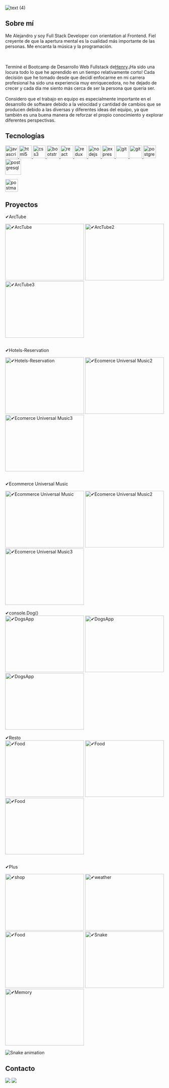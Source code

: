 ![text (4)](https://user-images.githubusercontent.com/101005998/187993785-5f271559-27b0-4b33-a717-35b27248d32f.gif)




## Sobre mí

<p>
Me Alejandro y soy Full Stack Developer con orientation al Frontend. Fiel creyente de que la apertura mental es la cualidad más importante de las personas. Me encanta la música y la programación.

<br><br>
Terminé el Bootcamp de Desarrollo Web Fullstack de<a href="https://www.soyhenry.com">Henry</a>.¡Ha sido una locura todo lo que he aprendido en un tiempo relativamente corto! Cada decisión que he tomado desde que decidí enfocarme en mi carrera profesional ha sido una experiencia muy enriquecedora, no he dejado de crecer y cada día me siento más cerca de ser la persona que quería ser.
<br><br>
Considero que el trabajo en equipo es especialmente importante en el desarrollo de software debido a la velocidad y cantidad de cambios que se producen debido a las diversas y diferentes ideas del equipo, ya que también es una buena manera de reforzar el propio conocimiento y explorar diferentes perspectivas.
</p>

## Tecnologías

<p align="left">  <a href="https://developer.mozilla.org/en-US/docs/Web/JavaScript" target="_blank"> <img src="https://upload.wikimedia.org/wikipedia/commons/thumb/9/99/Unofficial_JavaScript_logo_2.svg/1024px-Unofficial_JavaScript_logo_2.svg.png" alt="javascript" width="40" height="40"/> </a> 
<a href="https://www.w3.org/html/" target="_blank"> <img src="https://upload.wikimedia.org/wikipedia/commons/thumb/3/38/HTML5_Badge.svg/600px-HTML5_Badge.svg.png" alt="html5" width="40" height="40"/> </a>
<a href="https://www.w3schools.com/css/" target="_blank"> <img src="https://cdn4.iconfinder.com/data/icons/social-media-logos-6/512/121-css3-512.png" alt="css3" width="40" height="40"/> </a> 
<a href="https://getbootstrap.com" target="_blank"> <img src="https://upload.wikimedia.org/wikipedia/commons/thumb/b/b2/Bootstrap_logo.svg/1024px-Bootstrap_logo.svg.png" alt="bootstrap" width="40" height="40"/> </a> 
<a href="https://reactjs.org/" target="_blank"> <img src="https://seeklogo.com/images/R/react-logo-7B3CE81517-seeklogo.com.png" alt="react" width="40" height="40"/> </a> 
<a href="https://redux.js.org" target="_blank"> <img src="https://seeklogo.com/images/R/redux-logo-9CA6836C12-seeklogo.com.png" alt="redux" width="40" height="40"/> </a>
<a href="https://nodejs.org" target="_blank"> <img src="https://cdn.pixabay.com/photo/2015/04/23/17/41/node-js-736399_960_720.png" alt="nodejs" height="40"/> </a>
<a href="https://expressjs.com" target="_blank"> <img src="https://i.cloudup.com/zfY6lL7eFa-3000x3000.png" alt="express" height="40"/> </a> 
<a href="https://git-scm.com/" target="_blank"> <img src="https://www.vectorlogo.zone/logos/git-scm/git-scm-icon.svg" alt="git" width="40" height="40"/> </a> 
<a href="https://insomnia.com/" target="_blank"> <img src="https://seeklogo.com/images/I/insomnia-logo-A35E09EB19-seeklogo.com.png" alt="git" width="40" height="40"/> </a> <a href="https://www.postgresql.org" target="_blank"> <img src="https://upload.wikimedia.org/wikipedia/commons/thumb/2/29/Postgresql_elephant.svg/1200px-Postgresql_elephant.svg.png" alt="postgresql" width="40" height="40"/> </a> 
<a href="https://www.mongoDB.org" target="_blank"> <img src="https://25y35xxcueanov2s108puszp-wpengine.netdna-ssl.com/wp-content/uploads/2022/03/ext-553.png" alt="postgresql" width="50" height="50"/> </a> 

<a href="https://postman.com" target="_blank"> <img src="https://www.vectorlogo.zone/logos/getpostman/getpostman-icon.svg" alt="postman" width="40" height="40"/> </a> 
</div>

## Proyectos

✔ArcTube
 <p><img alt='✔ArcTube' src='https://user-images.githubusercontent.com/101005998/198392701-f7227cb4-82f6-4ecb-bc19-afeeeb8fc09f.png' width="250" height="180"/>
<img alt='✔ArcTube2' src='https://user-images.githubusercontent.com/101005998/198392864-a007aadf-be22-4b2e-b715-48d1d3780640.png' width="250" height="180"/>
 <img alt='✔ArcTube3' src='https://user-images.githubusercontent.com/101005998/198393680-6aa865fd-176a-4203-9f42-47c8ee0d0f42.png' width="250" height="180"/><br /><br />

✔Hotels-Reservation
 <p><img alt='✔Hotels-Reservation' src='https://user-images.githubusercontent.com/101005998/194777791-13f98d6d-6433-4b75-bab1-04026846594d.png' width="250" height="180"/>
<img alt='✔Ecomerce Universal Music2' src='https://user-images.githubusercontent.com/101005998/194777918-f353c262-be8c-47ed-a713-13dadb0038dc.png' width="250" height="180"/>
 <img alt='✔Ecomerce Universal Music3' src='https://user-images.githubusercontent.com/101005998/194777934-4d9cae6e-e40e-4e13-817f-916abd26e1df.png' width="250" height="180"/><br /><br />

 ✔Ecommerce Universal Music
 <p><img alt='✔Ecommerce Universal Music' src='https://user-images.githubusercontent.com/101005998/187280053-0cb266b8-4ccd-4cc1-ac87-c41f2466845b.png' width="250" height="180"/>
<img alt='✔Ecomerce Universal Music2' src='https://user-images.githubusercontent.com/101005998/187325973-abee7594-6dfc-4ebb-a670-0527cc4feb37.png' width="250" height="180"/>
 <img alt='✔Ecomerce Universal Music3' src='https://user-images.githubusercontent.com/101005998/187327005-0f51a729-505e-459b-8f25-dbf3cea26ad0.png' width="250" height="180"/><br /><br />
 ✔console.Dog()<br />
<img alt='✔DogsApp' src='https://user-images.githubusercontent.com/101005998/187280312-c69bc122-9e74-4ff5-8eec-36a5939c20d0.png' width="250" height="180"/>
 <img alt='✔DogsApp' src='https://user-images.githubusercontent.com/101005998/187328880-606437d8-b7f9-407e-ad25-56558d5f4654.png' width="250" height="180"/>
 <img alt='✔DogsApp' src='https://user-images.githubusercontent.com/101005998/187328983-b1b510aa-be21-48c8-a996-86109c729cb2.png' width="250" height="180"/><br /><br />
 ✔Resto <br />
<img alt='✔Food' src='https://user-images.githubusercontent.com/101005998/187329762-d2a7efef-6ddc-4b4d-8e9e-5b92be1b726e.png' width="250" height="180"/>
 <img alt='✔Food' src='https://user-images.githubusercontent.com/101005998/187281087-f9c7f4ae-c90e-408c-a821-d3aedf39d647.png' width="250" height="180"/>
  <img alt='✔Food' src='https://user-images.githubusercontent.com/101005998/187329964-84040bec-65fa-4ea1-ae2f-1d63e3b26aa7.png' width="250" height="180"/><br /><br />

 ✔Plus 

  <p> 
 <img alt='✔shop' src='https://user-images.githubusercontent.com/101005998/194778929-19799d4e-f22c-4211-a2f6-102117831e48.png' width="250" height="180"/>
 <img alt='✔weather' src='https://user-images.githubusercontent.com/101005998/194778808-56a82443-f1a4-4afe-9d69-dfeb3b93c711.png' width="250" height="180"/>
 <img alt='✔Food' src='https://user-images.githubusercontent.com/101005998/187330545-555abca4-ef26-40f0-ad3a-90bf64d26976.png' width="250" height="180"/>
<img alt='✔Snake' src='https://user-images.githubusercontent.com/101005998/187290489-89bfd5da-a3a5-41be-bd43-27ed033a3c62.png' width="250" height="180"/>
<img alt='✔Memory' src='https://user-images.githubusercontent.com/101005998/187290659-4005ed9b-aafc-481d-a438-36f3436e6624.png' width="250" height="180"/>
 </p>

![Snake animation](https://github.com/de-horst/de-horst/blob/output/github-contribution-grid-snake.svg)
## Contacto

<div> 
 <a href="https://www.linkedin.com/in/alejandro-cabrera-7b13a7177/" target="_blank"><img src="https://img.shields.io/badge/GMAIL-f14b28?style=for-the-badge&logo=gmail&logoColor=white" target="_blank"></a> <a href="mailto:alemank23k@gmail.com?Subject=Aquí%20el%20asunto%20del%20mail" target="_blank"><img src="https://itae.com.ar/wp-content/uploads/2019/02/gmail.jpg" target="_blank"></a>
</div>



<!--
**Alek30k/Alek30k** is a ✨ _special_ ✨ repository because its `README.md` (this file) appears on your GitHub profile.

Here are some ideas to get you started:

- 🔭 I’m currently working on ...
- 🌱 I’m currently learning ...
- 👯 I’m looking to collaborate on ...
- 🤔 I’m looking for help with ...
- 💬 Ask me about ...
- 📫 How to reach me: ...
- 😄 Pronouns: ...
- ⚡ Fun fact: ...
-->
